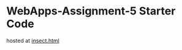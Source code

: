 # WebApps-Assignment-5 Starter Code
hosted at [insect.html](https://44-563-web-apps-f22.github.io/44563-webapps-assignment-5-S553795/)
